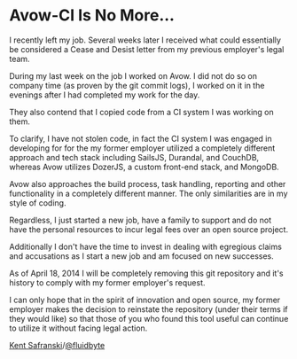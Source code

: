 # Avow-CI Is No More...

I recently left my job. Several weeks later I received what could essentially be
considered a Cease and Desist letter from my previous employer's legal team.

During my last week on the job I worked on Avow. I did not do so on company time
(as proven by the git commit logs), I worked on it in the evenings after I had
completed my work for the day.

They also contend that I copied code from a CI system I was working on them.

To clarify, I have not stolen code, in fact the CI system I was engaged in developing
for for the my former employer utilized a completely different approach and tech stack including
SailsJS, Durandal, and CouchDB, whereas Avow utilizes DozerJS, a custom front-end
stack, and MongoDB.

Avow also approaches the build process, task handling, reporting and other functionality
in a completely different manner. The only similarities are in my style of coding.

Regardless, I just started a new job, have a family to support and do not have
the personal resources to incur legal fees over an open source project.

Additionally I don't have the time to invest in dealing with egregious claims and
accusations as I start a new job and am focused on new successes.

As of April 18, 2014 I will be completely removing this git repository and it's
history to comply with my former employer's request.

I can only hope that in the spirit of innovation and open source, my former employer makes
the decision to reinstate the repository (under their terms if they would like) so that
those of you who found this tool useful can continue to utilize it without
facing legal action.

[Kent Safranski](http://www.fluidbyte.net)/[@fluidbyte](http://www.twitter.com/fluidbyte)